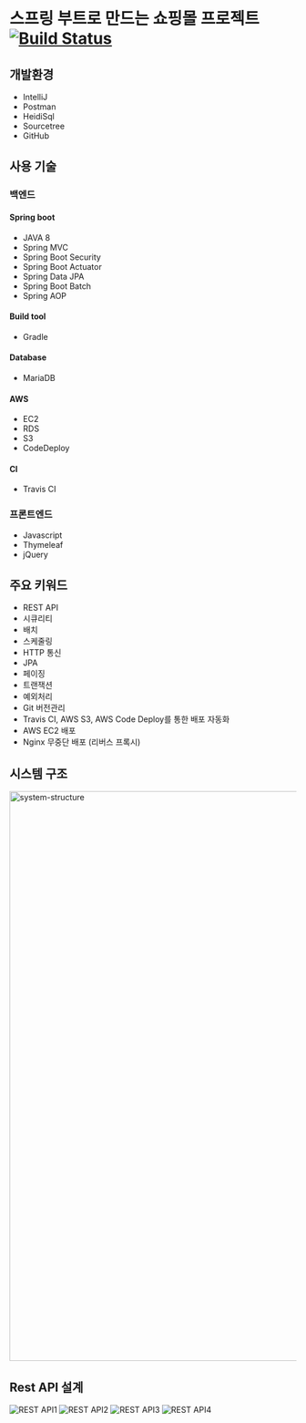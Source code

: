 # 스프링 부트로 만드는 쇼핑몰 프로젝트 [![Build Status](https://travis-ci.org/didrlgus/springboot-shoppingmall.svg?branch=master)](https://travis-ci.org/didrlgus/springboot-shoppingmall)

## 개발환경
* IntelliJ
* Postman
* HeidiSql
* Sourcetree
* GitHub


## 사용 기술
### 백엔드
#### Spring boot
* JAVA 8
* Spring MVC
* Spring Boot Security
* Spring Boot Actuator
* Spring Data JPA
* Spring Boot Batch
* Spring AOP

#### Build tool
* Gradle

#### Database
* MariaDB

#### AWS
* EC2
* RDS
* S3
* CodeDeploy

#### CI
* Travis CI

### 프론트엔드
* Javascript
* Thymeleaf
* jQuery



## 주요 키워드
* REST API
* 시큐리티
* 배치
* 스케줄링
* HTTP 통신
* JPA
* 페이징
* 트랜잭션
* 예외처리
* Git 버전관리
* Travis CI, AWS S3, AWS Code Deploy를 통한 배포 자동화
* AWS EC2 배포
* Nginx 무중단 배포 (리버스 프록시)



## 시스템 구조
<img width="1000" alt="system-structure" src="https://user-images.githubusercontent.com/40568894/63998445-13130280-cb3c-11e9-9f3b-1b378af6946a.PNG">


## Rest API 설계
![REST API1](https://user-images.githubusercontent.com/40568894/64402718-d3569880-d0b0-11e9-90df-e14b1a5389bd.png)
![REST API2](https://user-images.githubusercontent.com/40568894/64402722-d6518900-d0b0-11e9-90d3-6a31dbd4f0dd.png)
![REST API3](https://user-images.githubusercontent.com/40568894/64402726-d8b3e300-d0b0-11e9-863f-8f654f3df4d6.png)
![REST API4](https://user-images.githubusercontent.com/40568894/64402728-d9e51000-d0b0-11e9-895f-450f3dae64db.png)